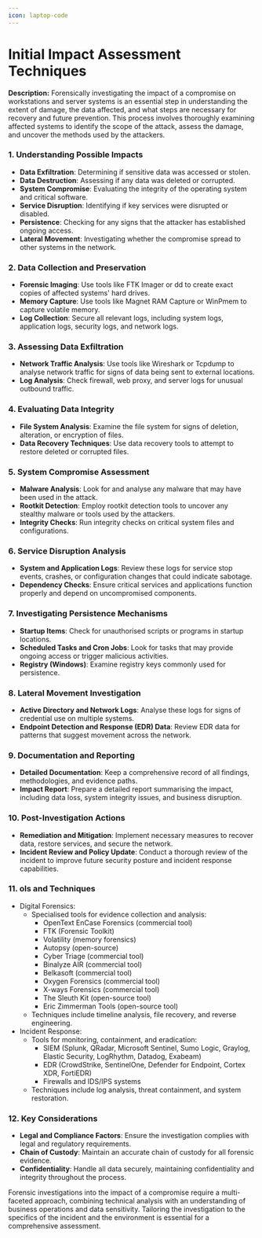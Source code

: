 ```yaml
---
icon: laptop-code
---
```


# Initial Impact Assessment Techniques

**Description:** Forensically investigating the impact of a compromise on workstations and server systems is an essential step in understanding the extent of damage, the data affected, and what steps are necessary for recovery and future prevention. This process involves thoroughly examining affected systems to identify the scope of the attack, assess the damage, and uncover the methods used by the attackers.

### **1. Understanding Possible Impacts**

* **Data Exfiltration**: Determining if sensitive data was accessed or stolen.
* **Data Destruction**: Assessing if any data was deleted or corrupted.
* **System Compromise**: Evaluating the integrity of the operating system and critical software.
* **Service Disruption**: Identifying if key services were disrupted or disabled.
* **Persistence**: Checking for any signs that the attacker has established ongoing access.
* **Lateral Movement**: Investigating whether the compromise spread to other systems in the network.

### **2. Data Collection and Preservation**

* **Forensic Imaging**: Use tools like FTK Imager or dd to create exact copies of affected systems' hard drives.
* **Memory Capture**: Use tools like Magnet RAM Capture or WinPmem to capture volatile memory.
* **Log Collection**: Secure all relevant logs, including system logs, application logs, security logs, and network logs.

### **3. Assessing Data Exfiltration**

* **Network Traffic Analysis**: Use tools like Wireshark or Tcpdump to analyse network traffic for signs of data being sent to external locations.
* **Log Analysis**: Check firewall, web proxy, and server logs for unusual outbound traffic.

### **4. Evaluating Data Integrity**

* **File System Analysis**: Examine the file system for signs of deletion, alteration, or encryption of files.
* **Data Recovery Techniques**: Use data recovery tools to attempt to restore deleted or corrupted files.

### **5. System Compromise Assessment**

* **Malware Analysis**: Look for and analyse any malware that may have been used in the attack.
* **Rootkit Detection**: Employ rootkit detection tools to uncover any stealthy malware or tools used by the attackers.
* **Integrity Checks**: Run integrity checks on critical system files and configurations.

### **6. Service Disruption Analysis**

* **System and Application Logs**: Review these logs for service stop events, crashes, or configuration changes that could indicate sabotage.
* **Dependency Checks**: Ensure critical services and applications function properly and depend on uncompromised components.

### **7. Investigating Persistence Mechanisms**

* **Startup Items**: Check for unauthorised scripts or programs in startup locations.
* **Scheduled Tasks and Cron Jobs**: Look for tasks that may provide ongoing access or trigger malicious activities.
* **Registry (Windows)**: Examine registry keys commonly used for persistence.

### **8. Lateral Movement Investigation**

* **Active Directory and Network Logs**: Analyse these logs for signs of credential use on multiple systems.
* **Endpoint Detection and Response (EDR) Data**: Review EDR data for patterns that suggest movement across the network.

### **9. Documentation and Reporting**

* **Detailed Documentation**: Keep a comprehensive record of all findings, methodologies, and evidence paths.
* **Impact Report**: Prepare a detailed report summarising the impact, including data loss, system integrity issues, and business disruption.

### **10. Post-Investigation Actions**

* **Remediation and Mitigation**: Implement necessary measures to recover data, restore services, and secure the network.
* **Incident Review and Policy Update**: Conduct a thorough review of the incident to improve future security posture and incident response capabilities.

### **11.**  ols and Techniques

* Digital Forensics:
  * Specialised tools for evidence collection and analysis:
    * OpenText EnCase Forensics (commercial tool)
    * FTK (Forensic Toolkit)
    * Volatility (memory forensics)
    * Autopsy (open-source)
    * Cyber Triage (commercial tool)
    * Binalyze AIR (commercial tool)
    * Belkasoft (commercial tool)
    * Oxygen Forensics (commercial tool)
    * X-ways Forensics (commercial tool)
    * The Sleuth Kit (open-source tool)
    * Eric Zimmerman Tools (open-source tool)
  * Techniques include timeline analysis, file recovery, and reverse engineering.
* Incident Response:
  * Tools for monitoring, containment, and eradication:
    * SIEM (Splunk, QRadar, Microsoft Sentinel, Sumo Logic, Graylog, Elastic Security, LogRhythm, Datadog, Exabeam)
    * EDR (CrowdStrike, SentinelOne, Defender for Endpoint, Cortex XDR, FortiEDR)
    * Firewalls and IDS/IPS systems
  * Techniques include log analysis, threat containment, and system restoration.

### **12. Key Considerations**

* **Legal and Compliance Factors**: Ensure the investigation complies with legal and regulatory requirements.
* **Chain of Custody**: Maintain an accurate chain of custody for all forensic evidence.
* **Confidentiality**: Handle all data securely, maintaining confidentiality and integrity throughout the process.

Forensic investigations into the impact of a compromise require a multi-faceted approach, combining technical analysis with an understanding of business operations and data sensitivity. Tailoring the investigation to the specifics of the incident and the environment is essential for a comprehensive assessment.
